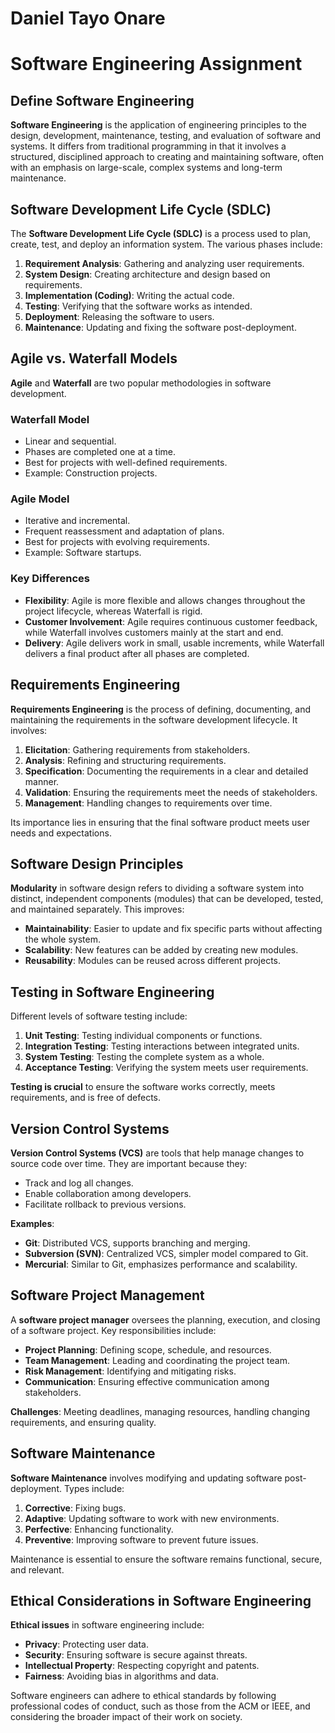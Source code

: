 # Daniel Tayo Onare

# Software Engineering Assignment

## Define Software Engineering
**Software Engineering** is the application of engineering principles to the design, development, maintenance, testing, and evaluation of software and systems. It differs from traditional programming in that it involves a structured, disciplined approach to creating and maintaining software, often with an emphasis on large-scale, complex systems and long-term maintenance.

## Software Development Life Cycle (SDLC)
The **Software Development Life Cycle (SDLC)** is a process used to plan, create, test, and deploy an information system. The various phases include:

1. **Requirement Analysis**: Gathering and analyzing user requirements.
2. **System Design**: Creating architecture and design based on requirements.
3. **Implementation (Coding)**: Writing the actual code.
4. **Testing**: Verifying that the software works as intended.
5. **Deployment**: Releasing the software to users.
6. **Maintenance**: Updating and fixing the software post-deployment.

## Agile vs. Waterfall Models
**Agile** and **Waterfall** are two popular methodologies in software development.

### Waterfall Model
- Linear and sequential.
- Phases are completed one at a time.
- Best for projects with well-defined requirements.
- Example: Construction projects.

### Agile Model
- Iterative and incremental.
- Frequent reassessment and adaptation of plans.
- Best for projects with evolving requirements.
- Example: Software startups.

### Key Differences
- **Flexibility**: Agile is more flexible and allows changes throughout the project lifecycle, whereas Waterfall is rigid.
- **Customer Involvement**: Agile requires continuous customer feedback, while Waterfall involves customers mainly at the start and end.
- **Delivery**: Agile delivers work in small, usable increments, while Waterfall delivers a final product after all phases are completed.

## Requirements Engineering
**Requirements Engineering** is the process of defining, documenting, and maintaining the requirements in the software development lifecycle. It involves:

1. **Elicitation**: Gathering requirements from stakeholders.
2. **Analysis**: Refining and structuring requirements.
3. **Specification**: Documenting the requirements in a clear and detailed manner.
4. **Validation**: Ensuring the requirements meet the needs of stakeholders.
5. **Management**: Handling changes to requirements over time.

Its importance lies in ensuring that the final software product meets user needs and expectations.

## Software Design Principles
**Modularity** in software design refers to dividing a software system into distinct, independent components (modules) that can be developed, tested, and maintained separately. This improves:

- **Maintainability**: Easier to update and fix specific parts without affecting the whole system.
- **Scalability**: New features can be added by creating new modules.
- **Reusability**: Modules can be reused across different projects.

## Testing in Software Engineering
Different levels of software testing include:

1. **Unit Testing**: Testing individual components or functions.
2. **Integration Testing**: Testing interactions between integrated units.
3. **System Testing**: Testing the complete system as a whole.
4. **Acceptance Testing**: Verifying the system meets user requirements.

**Testing is crucial** to ensure the software works correctly, meets requirements, and is free of defects.

## Version Control Systems
**Version Control Systems (VCS)** are tools that help manage changes to source code over time. They are important because they:

- Track and log all changes.
- Enable collaboration among developers.
- Facilitate rollback to previous versions.

**Examples**:
- **Git**: Distributed VCS, supports branching and merging.
- **Subversion (SVN)**: Centralized VCS, simpler model compared to Git.
- **Mercurial**: Similar to Git, emphasizes performance and scalability.

## Software Project Management
A **software project manager** oversees the planning, execution, and closing of a software project. Key responsibilities include:

- **Project Planning**: Defining scope, schedule, and resources.
- **Team Management**: Leading and coordinating the project team.
- **Risk Management**: Identifying and mitigating risks.
- **Communication**: Ensuring effective communication among stakeholders.

**Challenges**: Meeting deadlines, managing resources, handling changing requirements, and ensuring quality.

## Software Maintenance
**Software Maintenance** involves modifying and updating software post-deployment. Types include:

1. **Corrective**: Fixing bugs.
2. **Adaptive**: Updating software to work with new environments.
3. **Perfective**: Enhancing functionality.
4. **Preventive**: Improving software to prevent future issues.

Maintenance is essential to ensure the software remains functional, secure, and relevant.

## Ethical Considerations in Software Engineering
**Ethical issues** in software engineering include:

- **Privacy**: Protecting user data.
- **Security**: Ensuring software is secure against threats.
- **Intellectual Property**: Respecting copyright and patents.
- **Fairness**: Avoiding bias in algorithms and data.

Software engineers can adhere to ethical standards by following professional codes of conduct, such as those from the ACM or IEEE, and considering the broader impact of their work on society.
